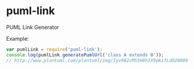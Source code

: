 puml-link
=========

PUML Link Generator

Example:

```javascript
var pumlLink = require('puml-link');
console.log(pumlLink.generatePumlUrl('class A extends B'));
// http://www.plantuml.com/plantuml/img/Iyv9B2vMS5H8hIX9pKifLd020000
```
